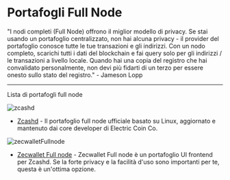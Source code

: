 # Portafogli Full Node

"I nodi completi (Full Node) offrono il miglior modello di privacy. Se stai usando un portafoglio centralizzato, non hai alcuna privacy - il provider del portafoglio conosce tutte le tue transazioni e gli indirizzi. Con un nodo completo, scarichi tutti i dati del blockchain e fai query solo per gli indirizzi / le transazioni a livello locale. Quando hai una copia del registro che hai convalidato personalmente, non devi più fidarti di un terzo per essere onesto sullo stato del registro." - Jameson Lopp


---

Lista di portafogli full node

![zcashd](https://user-images.githubusercontent.com/81990132/185257703-4cbf8293-35d0-430e-9fd7-cc9f2112ecb7.png)
- [Zcashd](https://electriccoin.co/zcashd/) - Il portafoglio full node ufficiale basato su Linux, aggiornato e mantenuto dai core developer di Electric Coin Co.


![zecwalletFullnode](https://user-images.githubusercontent.com/81990132/185258266-2bac29a5-a390-47f8-bb73-a0715706c6dd.png)
- [Zecwallet Full node](https://www.zecwallet.co/fullnode.html) - Zecwallet Full node è un portafoglio UI frontend per Zcashd. Se la forte privacy e la facilità d'uso sono importanti per te, questa è un'ottima opzione.
